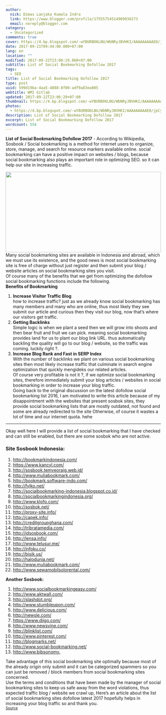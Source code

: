 ```yaml
---
author:
  nick: Dimas Lanjaka Kumala Indra
  link: https://www.blogger.com/profile/17555754514989936273
  email: noreply@blogger.com
category:
  - Uncategorized
comments: true
cover: https://4.bp.blogspot.com/-wYBURBO6LNU/WbNRyJBVHKI/AAAAAAAAAE0/jpCy2bnD9CY-322fJ6JcJdfEiH8MsXl9QCLcBGAs/s320/images%2B%252810%2529.jpg
date: 2017-09-21T09:44:00.000+07:00
lang: en
location: ""
modified: 2017-09-22T23:06:29.860+07:00
subtitle: List of Social Bookmarking Dofollow 2017
tags:
  - SEO
title: List of Social Bookmarking Dofollow 2017
type: post
uuid: 599d19ba-4aa5-4888-8f00-adf9a83ea805
webtitle: WMI Gitlab
updated: 2017-09-22T23:06:29+07:00
thumbnail: https://4.bp.blogspot.com/-wYBURBO6LNU/WbNRyJBVHKI/AAAAAAAAAE0/jpCy2bnD9CY-322fJ6JcJdfEiH8MsXl9QCLcBGAs/s320/images%2B%252810%2529.jpg
photos:
  - https://4.bp.blogspot.com/-wYBURBO6LNU/WbNRyJBVHKI/AAAAAAAAAE0/jpCy2bnD9CY-322fJ6JcJdfEiH8MsXl9QCLcBGAs/s320/images%2B%252810%2529.jpg
description: List of Social Bookmarking Dofollow 2017
excerpt: List of Social Bookmarking Dofollow 2017
wordcount: 554
---
```


<p><b>List of Social Bookmarking Dofollow 2017</b> - According to Wikipedia, Sosbook / Social bookmarking is a method for internet users to organize, store, manage, and search for resource markers available online. social bookmarking can have a positive impact on websites / blogs, because social bookmarking also plays an important role in optimizing SEO. so it can help our site in increasing traffic.  <br></p><div class="separator"><a href="//webmanajemen.com/page/safelink.html?url=aHR0cHM6Ly80LmJwLmJsb2dzcG90LmNvbS8td1lCVVJCTzZMTlUvV2JOUnlKQlZIS0kvQUFBQUFBQUFBRTAvanBDeTJibkQ5Q1ktMzIyZko2SmNKZGZFaUg4TXNYbDlRQ0xjQkdBcy9zMTYwMC9pbWFnZXMlMkIlMjUyODEwJTI1MjkuanBn" imageanchor="1" rel="nofollow noopener" target="_blank"><img border="0" data-original-height="346" data-original-width="425" height="261" src="https://4.bp.blogspot.com/-wYBURBO6LNU/WbNRyJBVHKI/AAAAAAAAAE0/jpCy2bnD9CY-322fJ6JcJdfEiH8MsXl9QCLcBGAs/s320/images%2B%252810%2529.jpg" width="100%"></a></div>Many social bookmarking sites are available in Indonesia and abroad, which we must use its existence, and the good news is most social bookmarking site is free of charge without just register and then submit your blog / website articles on social bookmarking sites you visit.  <br>Of course many of the benefits that we get from optimizing the dofollow social bookmarking functions include the following. <br><b>Benefits of Bookmarking</b><br><ol><li><b>Increase Visitor Traffic Blog</b><br> how to increase traffic? just as we already know social bookmarking has many members and many who are online, thus most likely they see submit our article and curious then they visit our blog, now that’s where our visitors get traffic.</li><li><b>Getting Backlinks</b><br> Simple logic is when we plant a seed then we will grow into shoots and then bear fruit and fruit we can pick. meaning social bookmarking provides land for us to plant our blog link URL. thus automatically backling the quality will go to our blog / website, so the traffic was coming. luckily right ?.</li><li><b>Increase Blog Rank and Fast in SERP Index</b><br> With the number of backlinks we plant on various social bookmarking sites then most likely increase traffic that culminate in search engine optimization that quickly mengideks our related articles.  <br>Of course very profitable is not it ?, if we optimize social bookmarking sites, therefore immediately submit your blog articles / websites in social bookmarking in order to increase your blog traffic.  <br>Going back to the original discussion on the latest dofollow social bookmarking list 2016, I am motivated to write this article because of my disappointment with the websites that present sosbok sites, they provide social bookmarking lists that are mostly outdated, not found and some are already redirected to the site Otherwise, of course it wastes a lot of time and our internet quota. hehe  </li></ol><hr>Okay well here I will provide a list of social bookmarking that I have checked and can still be enabled, but there are some sosbok who are not active. <br><h3>Site Sosbook Indonesia:</h3><ol><li><a href="//webmanajemen.com/page/safelink.html?url=aHR0cDovL2Jvb2ttYXJraW5kb25lc2lhLmNvbS8=" rel="nofollow noopener" target="_blank">http://bookmarkindonesia.com/</a></li><li><a href="//webmanajemen.com/page/safelink.html?url=aHR0cHM6Ly93d3cua2FuY3lsLmNvbS8=" rel="nofollow noopener" target="_blank">https://www.kancyl.com/</a></li><li><a href="//webmanajemen.com/page/safelink.html?url=aHR0cDovL3Nvc2Jvb2sudGVtdmVvcmFpZy53ZWIuaWQv" rel="nofollow noopener" target="_blank">http://sosbook.temveoraig.web.id/</a></li><li><a href="//webmanajemen.com/page/safelink.html?url=aHR0cDovL3d3dy5tdWxpYWJvb2ttYXJrLmNvbS8=" rel="nofollow noopener" target="_blank">http://www.muliabookmark.com/</a></li><li><a href="//webmanajemen.com/page/safelink.html?url=aHR0cDovL2Jvb2ttYXJrLnNvZnR3YXJlLWluZG8uY29tLw==" rel="nofollow noopener" target="_blank">http://bookmark.software-indo.com/</a></li><li><a href="//webmanajemen.com/page/safelink.html?url=aHR0cDovL2Z5bGtvLm5ldC8=" rel="nofollow noopener" target="_blank">http://fylko.net/</a></li><li><a href="//webmanajemen.com/page/safelink.html?url=aHR0cDovL3NvY2lhbGJvb2ttYXJraW5nLWluZG9uZXNpYS5ibG9nc3BvdC5jby5pZC8=" rel="nofollow noopener" target="_blank">http://socialbookmarking-indonesia.blogspot.co.id/</a></li><li><a href="//webmanajemen.com/page/safelink.html?url=aHR0cDovL3NvY2lhbGJvb2ttYXJraW5naW5kb25lc2lhLm9yZy8=" rel="nofollow noopener" target="_blank">http://socialbookmarkingindonesia.org/</a></li><li><a href="//webmanajemen.com/page/safelink.html?url=aHR0cDovL3d3dy5rbG9mby5jb20v" rel="nofollow noopener" target="_blank">http://www.klofo.com/</a></li><li><a href="//webmanajemen.com/page/safelink.html?url=aHR0cDovL3Nvc2Jvay5uZXQv" rel="nofollow noopener" target="_blank">http://sosbok.net/</a></li><li><a href="//webmanajemen.com/page/safelink.html?url=aHR0cDovL3Byb3h5LXNpdGUuaW5mby8=" rel="nofollow noopener" target="_blank">http://proxy-site.info/</a></li><li><a href="//webmanajemen.com/page/safelink.html?url=aHR0cDovL2NhcGVrLmluZm8v" rel="nofollow noopener" target="_blank">http://capek.info/</a></li><li><a href="//webmanajemen.com/page/safelink.html?url=aHR0cDovL2NyZWRpdGdyb3VwZ2hhbmEuY29tLw==" rel="nofollow noopener" target="_blank">http://creditgroupghana.com/</a></li><li><a href="//webmanajemen.com/page/safelink.html?url=aHR0cDovL3RyaWJyYXRhbWVkaWEuY29tLw==" rel="nofollow noopener" target="_blank">http://tribratamedia.com/</a></li><li><a href="//webmanajemen.com/page/safelink.html?url=aHR0cDovL2lkc29zYm9vay5jb20v" rel="nofollow noopener" target="_blank">http://idsosbook.com/</a></li><li><a href="//webmanajemen.com/page/safelink.html?url=aHR0cDovL2xlbnNhLmluZm8v" rel="nofollow noopener" target="_blank">http://lensa.info/</a></li><li><a href="//webmanajemen.com/page/safelink.html?url=aHR0cDovL3d3dy50ZWx1c3VyLm1lLw==" rel="nofollow noopener" target="_blank">http://www.telusur.me/</a></li><li><a href="//webmanajemen.com/page/safelink.html?url=aHR0cDovL2luZm9rdS5jby8=" rel="nofollow noopener" target="_blank">http://infoku.co/</a></li><li><a href="//webmanajemen.com/page/safelink.html?url=aHR0cDovL2Jpc2lrLnVzLw==" rel="nofollow noopener" target="_blank">http://bisik.us/</a></li><li><a href="//webmanajemen.com/page/safelink.html?url=aHR0cDovL2hhbG9kdW5pYS5uZXQv" rel="nofollow noopener" target="_blank">http://halodunia.net/</a></li><li><a href="//webmanajemen.com/page/safelink.html?url=aHR0cDovL3d3dy5tdWxpYWJvb2ttYXJrLmNvbS8=" rel="nofollow noopener" target="_blank">http://www.muliabookmark.com/</a></li><li><a href="//webmanajemen.com/page/safelink.html?url=aHR0cDovL3d3dy5zZXdhbW9iaWxzb2xvcmVudGFsLmNvbS8=" rel="nofollow noopener" target="_blank">http://www.sewamobilsolorental.com/</a></li></ol><b>Another Sosbook:</b><br><ol><li><a href="//webmanajemen.com/page/safelink.html?url=aHR0cDovL3d3dy5zb2NpYWxib29rbWFya2luZ2Vhc3kuY29tLw==" rel="nofollow noopener" target="_blank">http://www.socialbookmarkingeasy.com/</a></li><li><a href="//webmanajemen.com/page/safelink.html?url=aHR0cDovL3d3dy5ha3R3YWxsLmNvbS8=" rel="nofollow noopener" target="_blank">http://www.aktwall.com/</a></li><li><a href="//webmanajemen.com/page/safelink.html?url=aHR0cDovL3NsYXNoZG90Lm9yZy8=" rel="nofollow noopener" target="_blank">http://slashdot.org/</a></li><li><a href="//webmanajemen.com/page/safelink.html?url=aHR0cDovL3d3dy5zdHVtYmxldXBvbi5jb20v" rel="nofollow noopener" target="_blank">http://www.stumbleupon.com/</a></li><li><a href="//webmanajemen.com/page/safelink.html?url=aHR0cDovL3d3dy5kZWxpY2lvdXMuY29tLw==" rel="nofollow noopener" target="_blank">http://www.delicious.com/</a></li><li><a href="//webmanajemen.com/page/safelink.html?url=aHR0cDovL25ld3NsZS5jb20v" rel="nofollow noopener" target="_blank">http://newsle.com/</a></li><li><a href="//webmanajemen.com/page/safelink.html?url=aHR0cHM6Ly93d3cuZGlpZ28uY29tLw==" rel="nofollow noopener" target="_blank">https://www.diigo.com/</a></li><li><a href="//webmanajemen.com/page/safelink.html?url=aHR0cDovL3d3dy5uZXdzdmluZS5jb20v" rel="nofollow noopener" target="_blank">http://www.newsvine.com/</a></li><li><a href="//webmanajemen.com/page/safelink.html?url=aHR0cDovL2JsaW5rbGlzdC5jb20v" rel="nofollow noopener" target="_blank">http://blinklist.com/</a></li><li><a href="//webmanajemen.com/page/safelink.html?url=aHR0cDovL3d3dy5waW50ZXJlc3QuY29tLw==" rel="nofollow noopener" target="_blank">http://www.pinterest.com/</a></li><li><a href="//webmanajemen.com/page/safelink.html?url=aHR0cDovL2Jsb2dtYXJrcy5uZXQv" rel="nofollow noopener" target="_blank">http://blogmarks.net/</a></li><li><a href="//webmanajemen.com/page/safelink.html?url=aHR0cDovL3d3dy5zb2NpYWwtYm9va21hcmtpbmcubmV0Lw==" rel="nofollow noopener" target="_blank">http://www.social-bookmarking.net/</a></li><li><a href="//webmanajemen.com/page/safelink.html?url=aHR0cDovL3d3dy5iaWJzb25vbXkuLw==" rel="nofollow noopener" target="_blank">http://www.bibsonomy.</a></li></ol>Take advantage of this social bookmarking site optimally because most of the already origin only submit and it can be categorized spammers so you can just be removed / block members from social bookmarking sites concerned.  <br>Use the terms and conditions that have been made by the manager of social bookmarking sites to keep us safe away from the word violations, thus expected traffic blog / website we crawl up, Here’s an article about the list of social bookmarking sites dofollow latest 2017 hopefully helps in increasing your blog traffic so and thank you. <br><small><a href="//webmanajemen.com/page/safelink.html?url=aHR0cDovL3d3dy5kcm9pZGluZG8uY29tLzIwMTYvMDEvZGFmdGFyLXNvY2lhbC1ib29rbWFya2luZy1kb2ZvbGxvdy5odG1sP209MQ==" rel="nofollow noopener" title="source" target="_blank">Source</a></small>
